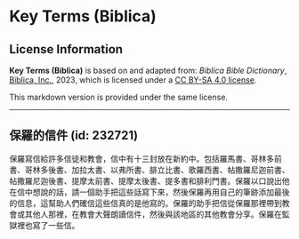 # Key Terms (Biblica)

## License Information

**Key Terms (Biblica)** is based on and adapted from: _Biblica Bible Dictionary_, [Biblica, Inc.](https://www.biblica.com/), 2023, which is licensed under a [CC BY-SA 4.0 license](https://creativecommons.org/licenses/by-sa/4.0/legalcode.en).

This markdown version is provided under the same license.



--------------------------------

## 保羅的信件 (id: 232721)

保羅寫信給許多信徒和教會，信中有十三封放在新約中。包括羅馬書、哥林多前書、哥林多後書、加拉太書、以弗所書、腓立比書、歌羅西書、帖撒羅尼迦前書、帖撒羅尼迦後書、提摩太前書、提摩太後書、提多書和腓利門書。保羅以口說出他在信中想說的話，請一個助手把這些話寫下來，然後保羅再用自己的筆跡添加最後的信息，這幫助人們確信這些信真的是他寫的。保羅的助手把信從保羅那裡帶到教會或其他人那裡，在教會大聲朗讀信件，然後與該地區的其他教會分享。保羅在監獄裡也寫了一些信。


